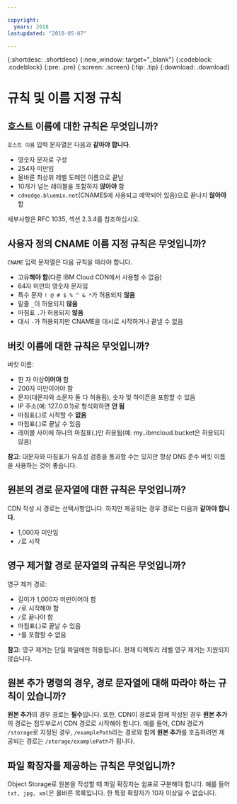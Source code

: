 ```yaml
---

copyright:
  years: 2018
lastupdated: "2018-05-07"

---
```


{:shortdesc: .shortdesc}
{:new_window: target="_blank"}
{:codeblock: .codeblock}
{:pre: .pre}
{:screen: .screen}
{:tip: .tip}
{:download: .download}

# 규칙 및 이름 지정 규칙

## 호스트 이름에 대한 규칙은 무엇입니까?
`호스트 이름` 입력 문자열은 다음과 **같아야 합니다**.
  * 영숫자 문자로 구성
  * 254자 미만임
  * 올바른 최상위 레벨 도메인 이름으로 끝남
  * 10개가 넘는 레이블을 포함하지 **않아야** 함
  * `cdnedge.bluemix.net`(CNAMES에 사용되고 예약되어 있음)으로 끝나지 **않아야** 함

세부사항은 RFC 1035, 섹션 2.3.4를 참조하십시오.

## 사용자 정의 CNAME 이름 지정 규칙은 무엇입니까?
`CNAME` 입력 문자열은 다음 규칙을 따라야 합니다.
  * 고유**해야 함**(다른 IBM Cloud CDN에서 사용할 수 없음)
  * 64자 미만의 영숫자 문자임
  * 특수 문자 `! @ # $ % ^ & *`가 허용되지 **않음**
  * 밑줄 `_`이 허용되지 **않음**
  * 마침표 `.`가 허용되지 **않음**
  * 대시 `-`가 허용되지만 CNAME을 대시로 시작하거나 끝낼 수 없음

## 버킷 이름에 대한 규칙은 무엇입니까?
버킷 이름:
  * 한 자 이상**이어야** 함
  * 200자 미만이어야 함
  * 문자(대문자와 소문자 둘 다 허용됨), 숫자 및 하이픈을 포함할 수 있음
  * IP 주소(예: 127.0.0.1)로 형식화하면 **안 됨**
  * 마침표(.)로 시작할 수 **없음**
  * 마침표(.)로 끝날 수 있음
  * 레이블 사이에 하나의 마침표(.)만 허용됨(예: my..ibmcloud.bucket은 허용되지 않음)

**참고**: 대문자와 마침표가 유효성 검증을 통과할 수는 있지만 항상 DNS 준수 버킷 이름을 사용하는 것이 좋습니다.

## 원본의 경로 문자열에 대한 규칙은 무엇입니까?
CDN 작성 시 경로는 선택사항입니다. 하지만 제공되는 경우 경로는 다음과 **같아야 합니다**.
  * 1,000자 미만임
  * `/`로 시작

## 영구 제거할 경로 문자열의 규칙은 무엇입니까?
영구 제거 경로:
  * 길이가 1,000자 미만이어야 함
  * `/`로 시작해야 함
  * `/`로 끝나야 함
  * 마침표(.)로 끝날 수 있음
  * `*`를 포함할 수 없음

**참고**: 영구 제거는 단일 파일에만 허용됩니다. 현재 디렉토리 레벨 영구 제거는 지원되지 않습니다.

## **원본 추가** 명령의 경우, 경로 문자열에 대해 따라야 하는 규칙이 있습니까?
**원본 추가**의 경우 경로는 **필수**입니다. 또한, CDN이 경로와 함께 작성된 경우 **원본 추가**의 경로는 접두부로서 CDN 경로로 시작해야 합니다. 예를 들어, CDN 경로가 `/storage`로 지정된 경우, `/examplePath`라는 경로와 함께 **원본 추가**를 호출하려면 제공되는 경로는 `/storage/examplePath`가 됩니다.

## 파일 확장자를 제공하는 규칙은 무엇입니까?
Object Storage로 원본을 작성할 때 파일 확장자는 쉼표로 구분해야 합니다. 예를 들어 `txt, jpg, xml`은 올바른 목록입니다. 한 특정 확장자가 10자 이상일 수 없습니다.

